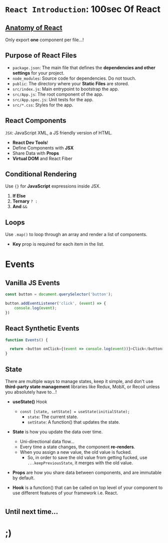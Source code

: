 # `React Introduction`: **100sec** Of React


## [Anatomy of React](https://fireship.io/courses/react/basics-anatomy/)
Only export **one** component per file...!


## Purpose of React Files
- `package.json`: The main file that defines the **dependencies and other settings** for your project.
- `node_modules`: Source code for dependencies. Do not touch.
- `public`: The directory where your **Static Files** are stored.
- `src/index.js`: Main entrypoint to bootstrap the app.
- `src/App.js`: The root component of the app.
- `src/App.spec.js`: Unit tests for the app.
- `src/*.css`: Styles for the app.


## React Components
`JSX`: JavaScript XML, a JS friendly version of HTML.

- **React Dev Tools**!
- Define Components with **JSX**
- Share Data with **Props**
- **Virtual DOM** and React Fiber


## Conditional Rendering
Use `{}` for **JavaScript** expressions inside JSX.

1. **If Else**
2. **Ternary** `? :`
3. **And** `&&`



## Loops
Use `.map()` to loop through an array and render a list of components.

- **Key** prop is required for each item in the list.



# Events

## Vanilla JS Events
```javascript
const button = document.querySelector('button');

button.addEventListener('click', (event) => {
    console.log(event);
})
```

## React Synthetic Events
```javascript
function Events() {

  return <button onClick={(event => console.log(event))}>Click</button>
}
```


## State
There are multiple ways to manage states, keep it simple, and don't use **third-party state management** libraries like Redux, MobX, or Recoil unless you absolutely have to...!

- **useState()** Hook
    - `const [state, setState] = useState(initialState);`
        - `state`: The current state.
        - `setState`: A function() that updates the state.
  
- **State** is how you update the data over time.
    - Uni-directional data flow...
    - Every time a state changes, the component **re-renders**.
    - When you assign a new value, the old value is fucked.
        - So, in order to save the old value from getting fucked, use `...keepPreviousState`, it merges with the old value.
    
- **Props** are how you share data between components, and are immutable by default.

- **Hook** is a function() that can be called on top level of your component to use different features of your framework i.e. React.













#

## Until next time...
# ;)
